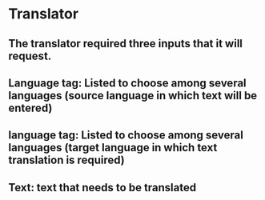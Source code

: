 # Translator
## The translator required three inputs that it will request.
## Language tag: Listed to choose among several languages (source language in which text will be entered)
## language tag: Listed to choose among several languages (target language in which text translation is required)
## Text: text that needs to be translated
